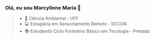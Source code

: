 ### Olá, eu sou <forte> Marcyllene Maria </forte> 👋


> - 🌱 Ciência Ambiental - UFF
> - 💻 Estagiária em Sensoriamento Remoto - SCCON
> - 📚 Estudando Ciclo Formativo Básico em Tecologia - Pretalab

